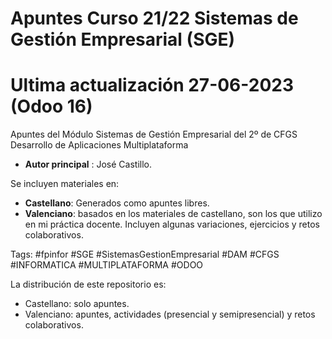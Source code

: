 # Apuntes Curso 21/22 Sistemas de Gestión Empresarial (SGE)
# Ultima actualización 27-06-2023 (Odoo 16)
Apuntes del Módulo Sistemas de Gestión Empresarial del 2º de CFGS Desarrollo de Aplicaciones Multiplataforma

- **Autor principal** : José Castillo.

Se incluyen materiales en:
- **Castellano**: Generados como apuntes libres.
- **Valenciano**: basados en los materiales de castellano, son los que utilizo en mi práctica docente. Incluyen algunas variaciones, ejercicios y retos colaborativos.

Tags: #fpinfor #SGE #SistemasGestionEmpresarial #DAM #CFGS #INFORMATICA #MULTIPLATAFORMA #ODOO

La distribución de este repositorio es:
- Castellano: solo apuntes.
- Valenciano: apuntes, actividades (presencial y semipresencial) y retos colaborativos.
